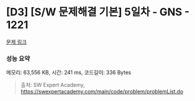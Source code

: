 # [D3] [S/W 문제해결 기본] 5일차 - GNS - 1221 

[문제 링크](https://swexpertacademy.com/main/code/problem/problemDetail.do?contestProbId=AV14jJh6ACYCFAYD) 

### 성능 요약

메모리: 63,556 KB, 시간: 241 ms, 코드길이: 336 Bytes



> 출처: SW Expert Academy, https://swexpertacademy.com/main/code/problem/problemList.do